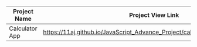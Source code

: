 | Project Name          | Project View Link |
| ----------------------| ------------------|
|  Calculator App   | https://11aj.github.io/JavaScript_Advance_Project/calculator%20app/index.html                           | 
   
 
